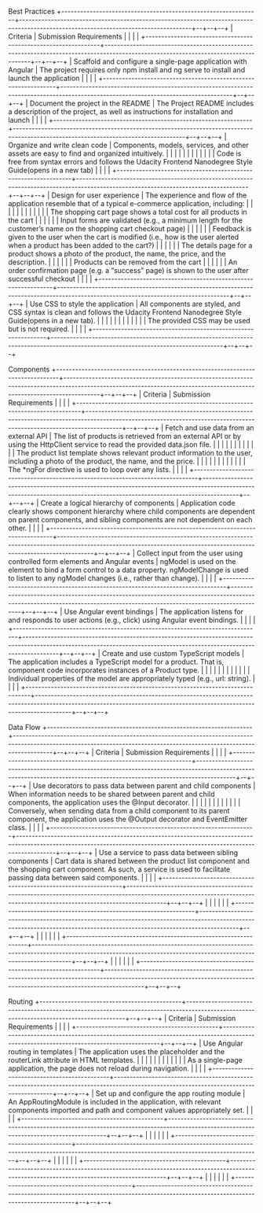 Best Practices
+---------------------------------------------------------------+------------------------------------------------------------------------------------------------------------------------------------+--+--+--+
|                            Criteria                           |                                                       Submission Requirements                                                      |  |  |  |
+---------------------------------------------------------------+------------------------------------------------------------------------------------------------------------------------------------+--+--+--+
| Scaffold and configure a single-page application with Angular | The project requires only npm install and ng serve to install and launch the application                                           |  |  |  |
+---------------------------------------------------------------+------------------------------------------------------------------------------------------------------------------------------------+--+--+--+
| Document the project in the README                            | The Project README includes a description of the project, as well as instructions for installation and launch                      |  |  |  |
+---------------------------------------------------------------+------------------------------------------------------------------------------------------------------------------------------------+--+--+--+
| Organize and write clean code                                 | Components, models, services, and other assets are easy to find and organized intuitively.                                         |  |  |  |
|                                                               |                                                                                                                                    |  |  |  |
|                                                               | Code is free from syntax errors and follows the Udacity Frontend Nanodegree Style Guide(opens in a new tab)                        |  |  |  |
+---------------------------------------------------------------+------------------------------------------------------------------------------------------------------------------------------------+--+--+--+
| Design for user experience                                    | The experience and flow of the application resemble that of a typical e-commerce application, including:                           |  |  |  |
|                                                               |                                                                                                                                    |  |  |  |
|                                                               | The shopping cart page shows a total cost for all products in the cart                                                             |  |  |  |
|                                                               | Input forms are validated (e.g., a minimum length for the customer’s name on the shopping cart checkout page)                      |  |  |  |
|                                                               | Feedback is given to the user when the cart is modified (i.e., how is the user alerted when a product has been added to the cart?) |  |  |  |
|                                                               | The details page for a product shows a photo of the product, the name, the price, and the description.                             |  |  |  |
|                                                               | Products can be removed from the cart                                                                                              |  |  |  |
|                                                               | An order confirmation page (e.g. a “success” page) is shown to the user after successful checkout                                  |  |  |  |
+---------------------------------------------------------------+------------------------------------------------------------------------------------------------------------------------------------+--+--+--+
| Use CSS to style the application                              | All components are styled, and CSS syntax is clean and follows the Udacity Frontend Nanodegree Style Guide(opens in a new tab).    |  |  |  |
|                                                               |                                                                                                                                    |  |  |  |
|                                                               | The provided CSS may be used but is not required.                                                                                  |  |  |  |
+---------------------------------------------------------------+------------------------------------------------------------------------------------------------------------------------------------+--+--+--+



Components
+-------------------------------------------------------------------------------+-----------------------------------------------------------------------------------------------------------------------------------------------------------------------+--+--+--+
|                                    Criteria                                   |                                                                        Submission Requirements                                                                        |  |  |  |
+-------------------------------------------------------------------------------+-----------------------------------------------------------------------------------------------------------------------------------------------------------------------+--+--+--+
| Fetch and use  data from an external API                                      | The list of products is retrieved from an external API or by using the HttpClient service to read the provided data.json file.                                        |  |  |  |
|                                                                               |                                                                                                                                                                       |  |  |  |
|                                                                               | The product list template shows relevant product information to the user, including a photo of the product, the name, and the price.                                  |  |  |  |
|                                                                               |                                                                                                                                                                       |  |  |  |
|                                                                               | The *ngFor directive is used to loop over any lists.                                                                                                                  |  |  |  |
+-------------------------------------------------------------------------------+-----------------------------------------------------------------------------------------------------------------------------------------------------------------------+--+--+--+
| Create a logical hierarchy of components                                      | Application code clearly shows component hierarchy where child components are dependent on parent components, and sibling components are not dependent on each other. |  |  |  |
+-------------------------------------------------------------------------------+-----------------------------------------------------------------------------------------------------------------------------------------------------------------------+--+--+--+
| Collect input from the user using controlled form elements and Angular events | ngModel is used on the element to bind a form control to a data property. ngModelChange is used to listen to any ngModel changes (i.e., rather than change).          |  |  |  |
+-------------------------------------------------------------------------------+-----------------------------------------------------------------------------------------------------------------------------------------------------------------------+--+--+--+
| Use Angular event bindings                                                    | The application listens for and responds to user actions (e.g., click) using Angular event bindings.                                                                  |  |  |  |
+-------------------------------------------------------------------------------+-----------------------------------------------------------------------------------------------------------------------------------------------------------------------+--+--+--+
| Create and use custom TypeScript models                                       | The application includes a TypeScript model for a product. That is, component code incorporates instances of a Product type.                                          |  |  |  |
|                                                                               |                                                                                                                                                                       |  |  |  |
|                                                                               | Individual properties of the model are appropriately typed (e.g., url: string).                                                                                       |  |  |  |
+-------------------------------------------------------------------------------+-----------------------------------------------------------------------------------------------------------------------------------------------------------------------+--+--+--+

Data Flow
+-----------------------------------------------------------------+------------------------------------------------------------------------------------------------------------------------------------------------------------------------+--+--+--+
|                             Criteria                            |                                                                         Submission Requirements                                                                        |  |  |  |
+-----------------------------------------------------------------+------------------------------------------------------------------------------------------------------------------------------------------------------------------------+--+--+--+
| Use decorators to pass data between parent and child components | When information needs to be shared between parent and child components, the application uses the @Input decorator.                                                    |  |  |  |
|                                                                 |                                                                                                                                                                        |  |  |  |
|                                                                 | Conversely, when sending data from a child component to its parent component, the application uses the @Output decorator and EventEmitter class.                       |  |  |  |
+-----------------------------------------------------------------+------------------------------------------------------------------------------------------------------------------------------------------------------------------------+--+--+--+
| Use a service to pass data between sibling components           | Cart data is shared between the product list component and the shopping cart component. As such, a service is used to facilitate passing data between said components. |  |  |  |
+-----------------------------------------------------------------+------------------------------------------------------------------------------------------------------------------------------------------------------------------------+--+--+--+
|                                                                 |                                                                                                                                                                        |  |  |  |
+-----------------------------------------------------------------+------------------------------------------------------------------------------------------------------------------------------------------------------------------------+--+--+--+
|                                                                 |                                                                                                                                                                        |  |  |  |
+-----------------------------------------------------------------+------------------------------------------------------------------------------------------------------------------------------------------------------------------------+--+--+--+
|                                                                 |                                                                                                                                                                        |  |  |  |
+-----------------------------------------------------------------+------------------------------------------------------------------------------------------------------------------------------------------------------------------------+--+--+--+


Routing
+---------------------------------------------+----------------------------------------------------------------------------------------------------------------------------------------+--+--+--+
|                   Criteria                  |                                                         Submission Requirements                                                        |  |  |  |
+---------------------------------------------+----------------------------------------------------------------------------------------------------------------------------------------+--+--+--+
| Use Angular routing in templates            | The application uses the <router-outlet> placeholder and the routerLink attribute in HTML templates.                                   |  |  |  |
|                                             |                                                                                                                                        |  |  |  |
|                                             | As a single-page application, the page does not reload during navigation.                                                              |  |  |  |
+---------------------------------------------+----------------------------------------------------------------------------------------------------------------------------------------+--+--+--+
| Set up and configure the app routing module | An AppRoutingModule is included in the application, with relevant components imported and path and component values appropriately set. |  |  |  |
+---------------------------------------------+----------------------------------------------------------------------------------------------------------------------------------------+--+--+--+
|                                             |                                                                                                                                        |  |  |  |
+---------------------------------------------+----------------------------------------------------------------------------------------------------------------------------------------+--+--+--+
|                                             |                                                                                                                                        |  |  |  |
+---------------------------------------------+----------------------------------------------------------------------------------------------------------------------------------------+--+--+--+
|                                             |                                                                                                                                        |  |  |  |
+---------------------------------------------+----------------------------------------------------------------------------------------------------------------------------------------+--+--+--+

